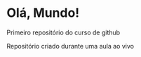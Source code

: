 # Olá, Mundo!
 Primeiro repositório do curso de github

 Repositório criado durante uma aula ao vivo
